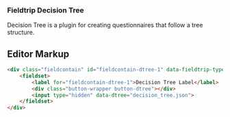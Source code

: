 ### Fieldtrip Decision Tree

Decision Tree is a plugin for creating questionnaires that follow a tree structure.


## Editor Markup

```html
<div class="fieldcontain" id="fieldcontain-dtree-1" data-fieldtrip-type="dtree">
    <fieldset>
        <label for="fieldcontain-dtree-1">Decision Tree Label</label>
        <div class="button-wrapper button-dtree"></div>
        <input type="hidden" data-dtree="decision_tree.json">
    </fieldset>
</div>
```
